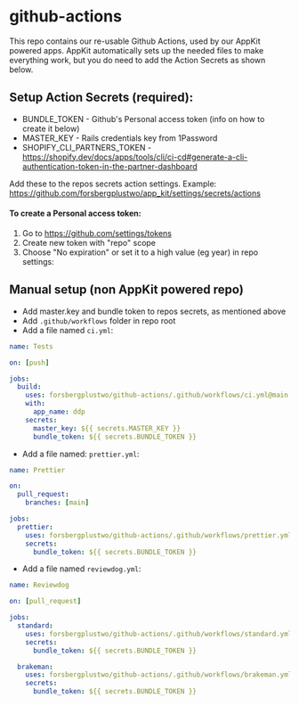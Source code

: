 # github-actions

This repo contains our re-usable Github Actions, used by our AppKit powered apps. AppKit automatically sets up the needed files to make everything work, but you do need to add the Action Secrets as shown below.

## Setup Action Secrets (required):
- BUNDLE_TOKEN - Github's Personal access token (info on how to create it below)
- MASTER_KEY - Rails credentials key from 1Password
- SHOPIFY_CLI_PARTNERS_TOKEN - https://shopify.dev/docs/apps/tools/cli/ci-cd#generate-a-cli-authentication-token-in-the-partner-dashboard

Add these to the repos secrets action settings. Example: https://github.com/forsbergplustwo/app_kit/settings/secrets/actions

#### To create a Personal access token:
1. Go to https://github.com/settings/tokens
1. Create new token with "repo" scope
1. Choose "No expiration" or set it to a high value (eg year) in repo settings:


## Manual setup (non AppKit powered repo)
- Add master.key and bundle token to repos secrets, as mentioned above
- Add `.github/workflows` folder in repo root
- Add a file named `ci.yml`:

```yaml
name: Tests

on: [push]

jobs:
  build:
    uses: forsbergplustwo/github-actions/.github/workflows/ci.yml@main
    with:
      app_name: ddp
    secrets:
      master_key: ${{ secrets.MASTER_KEY }}
      bundle_token: ${{ secrets.BUNDLE_TOKEN }}

```

- Add a file named: `prettier.yml`:

```yaml
name: Prettier

on:
  pull_request:
    branches: [main]

jobs:
  prettier:
    uses: forsbergplustwo/github-actions/.github/workflows/prettier.yml@main
    secrets:
      bundle_token: ${{ secrets.BUNDLE_TOKEN }}
```

- Add a file named `reviewdog.yml`:

```yaml
name: Reviewdog

on: [pull_request]

jobs:
  standard:
    uses: forsbergplustwo/github-actions/.github/workflows/standard.yml@main
    secrets:
      bundle_token: ${{ secrets.BUNDLE_TOKEN }}

  brakeman:
    uses: forsbergplustwo/github-actions/.github/workflows/brakeman.yml@main
    secrets:
      bundle_token: ${{ secrets.BUNDLE_TOKEN }}
```
